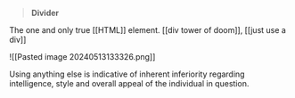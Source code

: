 > **Divider**

The one and only true [[HTML]] element.
[[div tower of doom]], [[just use a div]]

![[Pasted image 20240513133326.png]]

Using anything else is indicative of inherent inferiority regarding intelligence, style and overall appeal of the individual in question.